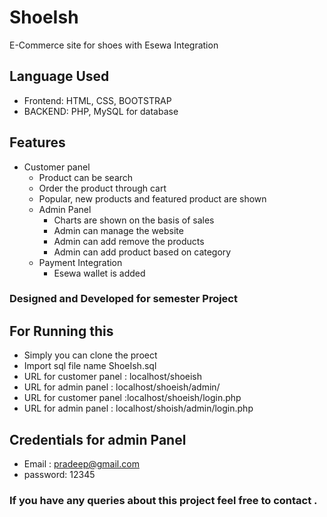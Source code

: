 
# ShoeIsh

E-Commerce site for shoes with Esewa Integration


## Language Used
- Frontend: HTML, CSS, BOOTSTRAP
- BACKEND: PHP, MySQL for database

## Features
- Customer panel
    - Product can be search 
    - Order the product through cart
    - Popular, new products and featured product are shown
  - Admin Panel
    - Charts are shown on the basis of sales
    - Admin can manage the website 
    - Admin can add remove the products
    - Admin can add product based on category 
  - Payment Integration
    - Esewa wallet is added 

### Designed and Developed for semester Project

## For Running this
- Simply you can clone the proect
- Import sql file name ShoeIsh.sql
- URL for customer panel : localhost/shoeish 
- URL for admin panel : localhost/shoeish/admin/
- URL for customer panel :localhost/shoeish/login.php
- URL for admin panel : localhost/shoish/admin/login.php

## Credentials for admin Panel
- Email : pradeep@gmail.com
- password: 12345

### If you have any queries about this project feel free to contact .